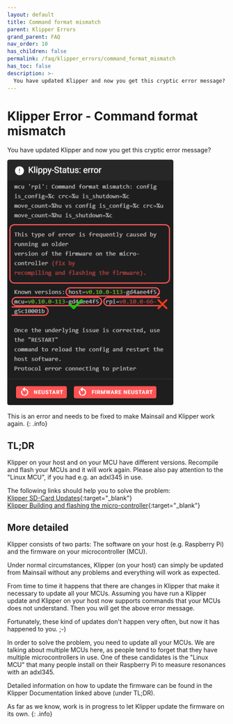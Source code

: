 ```yaml
---
layout: default
title: Command format mismatch
parent: Klipper Errors
grand_parent: FAQ
nav_order: 10
has_children: false
permalink: /faq/klipper_errors/command_format_mismatch
has_toc: false
description: >-
  You have updated Klipper and now you get this cryptic error message? We would like to help...
---
```


# Klipper Error - Command format mismatch

You have updated Klipper and now you get this cryptic error message?

![Command format mismatch](../../assets/img/faq/errors/mcu_error.png)

This is an error and needs to be fixed to make Mainsail and Klipper work again.
{: .info}

## TL;DR

Klipper on your host and on your MCU have different versions. 
Recompile and flash your MCUs and it will work again. Please also pay attention to the "Linux MCU", if you had e.g. an adxl345 in use.

The following links should help you to solve the problem:  
[Klipper SD-Card Updates](https://www.klipper3d.org/SDCard_Updates.html){:target="_blank"}  
[Klipper Building and flashing the micro-controller](https://www.klipper3d.org/Installation.html#building-and-flashing-the-micro-controller){:target="_blank"}

## More detailed

Klipper consists of two parts: 
The software on your host (e.g. Raspberry Pi) and the firmware on your microcontroller (MCU).

Under normal circumstances, Klipper (on your host) can simply be updated from Mainsail without any problems and everything will work as expected.

From time to time it happens that there are changes in Klipper that make it necessary to update all your MCUs. Assuming you have run a Klipper update and Klipper on your host now supports commands that your MCUs does not understand. Then you will get the above error message.

Fortunately, these kind of updates don't happen very often, but now it has happened to you. ;-)

In order to solve the problem, you need to update all your MCUs. We are talking about multiple MCUs here, as people tend to forget that they have multiple microcontrollers in use. One of these candidates is the "Linux MCU" that many people install on their Raspberry Pi to measure resonances with an adxl345.

Detailed information on how to update the firmware can be found in the Klipper Documentation linked above (under TL;DR).

As far as we know, work is in progress to let Klipper update the firmware on its own.
{: .info}